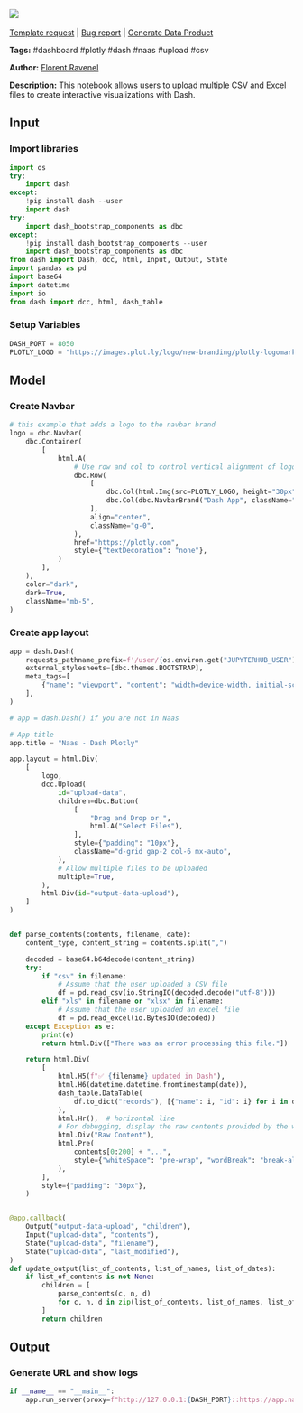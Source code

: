 <a href="https://app.naas.ai/user-redirect/naas/downloader?url=https://raw.githubusercontent.com/jupyter-naas/awesome-notebooks/master/Dash/Dash_Upload_mutiples_CSV_Excel.ipynb" target="_parent"><img src="https://naasai-public.s3.eu-west-3.amazonaws.com/open_in_naas.svg"/></a><br><br><a href="https://github.com/jupyter-naas/awesome-notebooks/issues/new?assignees=&labels=&template=template-request.md&title=Tool+-+Action+of+the+notebook+">Template request</a> | <a href="https://github.com/jupyter-naas/awesome-notebooks/issues/new?assignees=&labels=bug&template=bug_report.md&title=Dash+-+Upload+mutiples+CSV+Excel:+Error+short+description">Bug report</a> | <a href="https://app.naas.ai/user-redirect/naas/downloader?url=https://raw.githubusercontent.com/jupyter-naas/awesome-notebooks/master/Naas/Naas_Start_data_product.ipynb" target="_parent">Generate Data Product</a>

**Tags:** #dashboard #plotly #dash #naas #upload #csv

**Author:** [Florent Ravenel](https://www.linkedin.com/in/florent-ravenel/)

**Description:** This notebook allows users to upload multiple CSV and Excel files to create interactive visualizations with Dash.

## Input

### Import libraries


```python
import os
try:
    import dash
except:
    !pip install dash --user
    import dash
try:
    import dash_bootstrap_components as dbc
except:
    !pip install dash_bootstrap_components --user
    import dash_bootstrap_components as dbc
from dash import Dash, dcc, html, Input, Output, State
import pandas as pd
import base64
import datetime
import io
from dash import dcc, html, dash_table
```

### Setup Variables


```python
DASH_PORT = 8050
PLOTLY_LOGO = "https://images.plot.ly/logo/new-branding/plotly-logomark.png"
```

## Model

### Create Navbar


```python
# this example that adds a logo to the navbar brand
logo = dbc.Navbar(
    dbc.Container(
        [
            html.A(
                # Use row and col to control vertical alignment of logo / brand
                dbc.Row(
                    [
                        dbc.Col(html.Img(src=PLOTLY_LOGO, height="30px")),
                        dbc.Col(dbc.NavbarBrand("Dash App", className="ms-2")),
                    ],
                    align="center",
                    className="g-0",
                ),
                href="https://plotly.com",
                style={"textDecoration": "none"},
            )
        ],
    ),
    color="dark",
    dark=True,
    className="mb-5",
)
```

### Create app layout


```python
app = dash.Dash(
    requests_pathname_prefix=f'/user/{os.environ.get("JUPYTERHUB_USER")}/proxy/{DASH_PORT}/',
    external_stylesheets=[dbc.themes.BOOTSTRAP],
    meta_tags=[
        {"name": "viewport", "content": "width=device-width, initial-scale=1.0"}
    ],
)

# app = dash.Dash() if you are not in Naas

# App title
app.title = "Naas - Dash Plotly"

app.layout = html.Div(
    [
        logo,
        dcc.Upload(
            id="upload-data",
            children=dbc.Button(
                [
                    "Drag and Drop or ",
                    html.A("Select Files"),
                ],
                style={"padding": "10px"},
                className="d-grid gap-2 col-6 mx-auto",
            ),
            # Allow multiple files to be uploaded
            multiple=True,
        ),
        html.Div(id="output-data-upload"),
    ]
)


def parse_contents(contents, filename, date):
    content_type, content_string = contents.split(",")

    decoded = base64.b64decode(content_string)
    try:
        if "csv" in filename:
            # Assume that the user uploaded a CSV file
            df = pd.read_csv(io.StringIO(decoded.decode("utf-8")))
        elif "xls" in filename or "xlsx" in filename:
            # Assume that the user uploaded an excel file
            df = pd.read_excel(io.BytesIO(decoded))
    except Exception as e:
        print(e)
        return html.Div(["There was an error processing this file."])

    return html.Div(
        [
            html.H5(f"✅ {filename} updated in Dash"),
            html.H6(datetime.datetime.fromtimestamp(date)),
            dash_table.DataTable(
                df.to_dict("records"), [{"name": i, "id": i} for i in df.columns]
            ),
            html.Hr(),  # horizontal line
            # For debugging, display the raw contents provided by the web browser
            html.Div("Raw Content"),
            html.Pre(
                contents[0:200] + "...",
                style={"whiteSpace": "pre-wrap", "wordBreak": "break-all"},
            ),
        ],
        style={"padding": "30px"},
    )


@app.callback(
    Output("output-data-upload", "children"),
    Input("upload-data", "contents"),
    State("upload-data", "filename"),
    State("upload-data", "last_modified"),
)
def update_output(list_of_contents, list_of_names, list_of_dates):
    if list_of_contents is not None:
        children = [
            parse_contents(c, n, d)
            for c, n, d in zip(list_of_contents, list_of_names, list_of_dates)
        ]
        return children
```

## Output

### Generate URL and show logs


```python
if __name__ == "__main__":
    app.run_server(proxy=f"http://127.0.0.1:{DASH_PORT}::https://app.naas.ai")
```


```python

```
